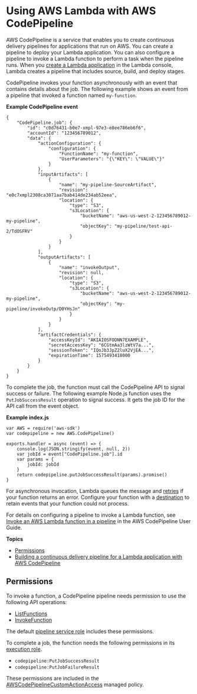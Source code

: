 # Using AWS Lambda with AWS CodePipeline<a name="services-codepipeline"></a>

AWS CodePipeline is a service that enables you to create continuous delivery pipelines for applications that run on AWS\. You can create a pipeline to deploy your Lambda application\. You can also configure a pipeline to invoke a Lambda function to perform a task when the pipeline runs\. When you [create a Lambda application](deploying-lambda-apps.md) in the Lambda console, Lambda creates a pipeline that includes source, build, and deploy stages\.

CodePipeline invokes your function asynchronously with an event that contains details about the job\. The following example shows an event from a pipeline that invoked a function named `my-function`\.

**Example CodePipeline event**  

```
{
    "CodePipeline.job": {
        "id": "c0d76431-b0e7-xmpl-97e3-e8ee786eb6f6",
        "accountId": "123456789012",
        "data": {
            "actionConfiguration": {
                "configuration": {
                    "FunctionName": "my-function",
                    "UserParameters": "{\"KEY\": \"VALUE\"}"
                }
            },
            "inputArtifacts": [
                {
                    "name": "my-pipeline-SourceArtifact",
                    "revision": "e0c7xmpl2308ca3071aa7bab414de234ab52eea",
                    "location": {
                        "type": "S3",
                        "s3Location": {
                            "bucketName": "aws-us-west-2-123456789012-my-pipeline",
                            "objectKey": "my-pipeline/test-api-2/TdOSFRV"
                        }
                    }
                }
            ],
            "outputArtifacts": [
                {
                    "name": "invokeOutput",
                    "revision": null,
                    "location": {
                        "type": "S3",
                        "s3Location": {
                            "bucketName": "aws-us-west-2-123456789012-my-pipeline",
                            "objectKey": "my-pipeline/invokeOutp/D0YHsJn"
                        }
                    }
                }
            ],
            "artifactCredentials": {
                "accessKeyId": "AKIAIOSFODNN7EXAMPLE",
                "secretAccessKey": "6CGtmAa3lzWtV7a...",
                "sessionToken": "IQoJb3JpZ2luX2VjEA...",
                "expirationTime": 1575493418000
            }
        }
    }
}
```

To complete the job, the function must call the CodePipeline API to signal success or failure\. The following example Node\.js function uses the `PutJobSuccessResult` operation to signal success\. It gets the job ID for the API call from the event object\.

**Example index\.js**  

```
var AWS = require('aws-sdk')
var codepipeline = new AWS.CodePipeline()

exports.handler = async (event) => {
    console.log(JSON.stringify(event, null, 2))
    var jobId = event["CodePipeline.job"].id
    var params = {
        jobId: jobId
    }
    return codepipeline.putJobSuccessResult(params).promise()
}
```

For asynchronous invocation, Lambda queues the message and [retries](invocation-retries.md) if your function returns an error\. Configure your function with a [destination](invocation-async.md#invocation-async-destinations) to retain events that your function could not process\.

For details on configuring a pipeline to invoke a Lambda function, see [Invoke an AWS Lambda function in a pipeline](https://docs.aws.amazon.com/codepipeline/latest/userguide/actions-invoke-lambda-function.html) in the AWS CodePipeline User Guide\.

**Topics**
+ [Permissions](#services-codepipeline-permissions)
+ [Building a continuous delivery pipeline for a Lambda application with AWS CodePipeline](build-pipeline.md)

## Permissions<a name="services-codepipeline-permissions"></a>

To invoke a function, a CodePipeline pipeline needs permission to use the following API operations:
+ [ListFunctions](API_ListFunctions.md)
+ [InvokeFunction](API_Invoke.md)

The default [pipeline service role](https://docs.aws.amazon.com/codepipeline/latest/userguide/how-to-custom-role.html) includes these permissions\.

To complete a job, the function needs the following permissions in its [execution role](lambda-intro-execution-role.md)\.
+ `codepipeline:PutJobSuccessResult`
+ `codepipeline:PutJobFailureResult`

These permissions are included in the [AWSCodePipelineCustomActionAccess](https://console.aws.amazon.com/iam/home#/policies/arn:aws:iam::aws:policy/AWSCodePipelineCustomActionAccess) managed policy\.